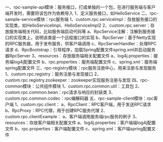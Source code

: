 一、rpc-sample-api模块：服务接口，打成单独的一个包，在进行服务端与客户端开发时，需要将该包作为依赖导入
    1、定义服务接口，如HelloService
二、rpc-sample-service模块：rpc服务端
    1、custom.rpc.serviceImpl：存放服务接口的实现类，如HelloServiceImpl、HelloServiceImpl2
    2、custom.rpc.server：存放服务端相关代码，比如服务端启动代码等
        a、RpcService注解：注解到服务接口的实现类上，说明该类是一个远程接口的实现
        b、RpcServer：基于Netty实现的RPC服务器，用于发布服务，供客户端调用
        c、RpcServerHandler：处理RPC请求
        d、RpcBootstrap：引导程序，加载Spring配置文件spring.xml并启动服务器RpcServer
    3、resources：存放服务端相关配置文件
        a、log4j.properties：服务端log4j配置文件
        b、rpc.properties：服务端配置文件
        c、spring.xml：服务端spring配置文件
三、rpc-registry模块：rpc服务注册中心，用来注册与发现服务
    1、custom.rpc.registry：服务注册与发现接口
    2、custom.rpc.registry.zookeeper：zookeeper实现服务注册与发现
四、rpc-common模块：公共组件模块
    1、custom.rpc.common.util：工具包
    2、custom.rpc.common.bean：rpc请求与响应的封装类
    3、custom.rpc.common.codec：rpc编解码器
五、rpc-sample-client模块：rpc客户端
    1、custom.rpc.client：
        a、RpcClient：RPC客户端，用于发送RPC请求
        b、RpcProxy：RPC代理，用于创建RPC服务代理
    2、custom.rpc.clientExample：
        a、客户端调用服务端rpc服务的例子
    3、resources：存放客户端相关配置文件
        a、log4j.properties：客户端端log4j配置文件
        b、rpc.properties：客户端配置文件
        c、spring.xml：客户端spring配置文件